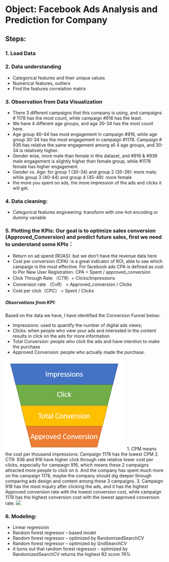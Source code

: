 # Object: Facebook Ads Analysis and Prediction for Company
## Steps:
### 1.	Load Data
### 2.	Data understanding
- Categorical features and their unique values
- Numerical features, outliers
- Find the features correlation matrix
### 3.	Observation from Data Visualization
- There 3 different campaigns that this company is using, and campaigns # 1178 has the most count, while campaign #916 has the least.
- We have 4 different age groups, and age 30-34 has the most count here.
- Age group 40-44 has most engagement in campaign #916, while age group 30-34 has the most engagement in campaign #1178. Campaign # 936 has relative the same engagement among all 4 age groups, and 30-34 is relatively higher.
- Gender wise, more male than female in this dataset, and #916 & #936 male engagement is slightly higher than female group, while #1178 female has higher engagement.
-	Gender vs. Age: for group 1 (30-34) and group 2 (35-39): more male; while group 3 (40-44) and group 4 (45-49): more female
-	the more you spent on ads, the more impression of the ads and clicks it will get.
### 4.	Data cleaning:
-	Categorical features engineering: transform with one-hot encoding or dummy variable
### 5.	Plotting the KPIs: Our goal is to optimize sales conversion (Approved_Conversion) and predict future sales, first we need to understand some KPIs：
-	Return on ad spend (ROAS): but we don't have the revenue data here
-	Cost per conversion (CPA): is a great indicator of ROI, able to see which campaign is the most effective. For facebook ads CPA is defined as cost to Per New User Registration. CPA = Spent / approved_conversion
-	Click Through Rate （CTR）= Clicks/Impressions
-	Conversion rate （CvR） = Approved_conversion / Clicks
-	Cost per click（CPC） = Spent / Clicks
##### Observations from KPI:
Based on the data we have, I have identified the Conversion Funnel below:
- Impressions: used to quantify the number of digital ads views; 
- Clicks: when people who view your ads and interested in the content results in click on the ads for more information
- Total Conversion: people who click the ads and have intention to make the purchase
- Approved Conversion: people who actually made the purchase. 
<img src="funnel.png">
1. CPM means the cost per thousand impressions: Campaign 1178 has the lowest CPM  
2. CTR: 936 and 916 have higher click through rate relative lower cost per clicks, especially for campaign 916, which means these 2 campaigns attracted more people to click on it. And the company has spent much more on the campaign 1178, maybe the company should dig deeper through comparing ads design and content among these 3 campaigns.
3. Campaign 918 has the most inquiry after clicking the ads, and it has the highest Approved conversion rate with the lowest conversion cost, while campaign 1178 has the highest conversion cost with the lowest approved conversion rate. 
 <img src="result.png">

### 6.	Modeling: 
-	Linear regression
-	Random forest regressor – based model
-	Random forest regressor – optimized by RandomizedSearchCV
-	Random forest regressor – optimized by GridSearchCV
-	It turns out that random forest regressor - optimized by RandomizedSearchCV returns the highest R2 score 76%
